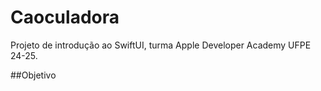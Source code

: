 # Caoculadora
Projeto de introdução ao SwiftUI, turma Apple Developer Academy UFPE 24-25.

##Objetivo
